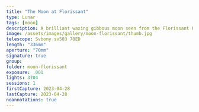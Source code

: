 ```yaml
---
title: "The Moon at Florissant"
type: Lunar
tags: [moon]
description: A brilliant waxing gibbous moon seen from the Florissant Fossil Beds National Park.
image: /assets/images/gallery/moon-florissant/thumb.jpg
telescope: Svbony sv503 70ED
length: "336mm"
aperture: "70mm"
signature: true
group:
folder: moon-florissant
exposure: .001
lights: 3704
sessions: 1
firstCapture: 2023-04-28
lastCapture: 2023-04-28
noannotations: true
---
```

